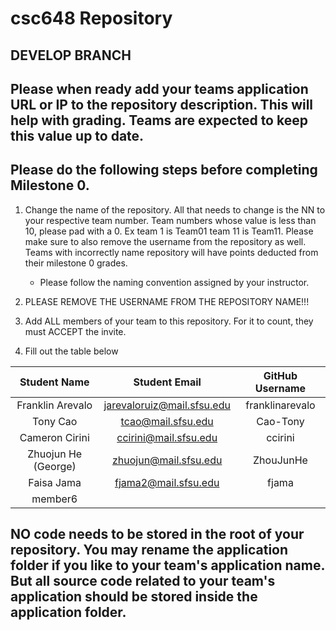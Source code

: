 # csc648 Repository

## DEVELOP BRANCH 

## Please when ready add your teams application URL or IP to the repository description. This will help with grading. Teams are expected to keep this value up to date.

## Please do the following steps before completing Milestone 0.
1. Change the name of the repository. All that needs to change is the NN to your respective team number. Team numbers whose value is less than 10, please pad with a 0. Ex team 1 is Team01 team 11 is Team11. Please make sure to also remove the username from the repository as well. Teams with incorrectly name repository will have points deducted from their milestone 0 grades.
      - Please follow the naming convention assigned by your instructor.

1. PLEASE REMOVE THE USERNAME FROM THE REPOSITORY NAME!!!

2. Add ALL members of your team to this repository. For it to count, they must ACCEPT the invite.

3. Fill out the table below


| Student Name          |        Student Email        | GitHub Username |
|    :---:              |            :---:            |     :---:       |
| Franklin Arevalo      | jarevaloruiz@mail.sfsu.edu  | franklinarevalo |
| Tony Cao              | tcao@mail.sfsu.edu          | Cao-Tony        |
| Cameron Cirini        | ccirini@mail.sfsu.edu       | ccirini         |
| Zhuojun He (George)   | zhuojun@mail.sfsu.edu       | ZhouJunHe       |
| Faisa Jama            | fjama2@mail.sfsu.edu        | fjama           |
| member6               |                             |                 |

## NO code needs to be stored in the root of your repository. You may rename the application folder if you like to your team's application name. But all source code related to your team's application should be stored inside the application folder.
